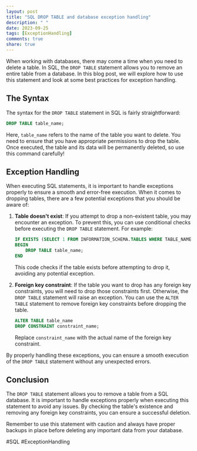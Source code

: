 ```yaml
---
layout: post
title: "SQL DROP TABLE and database exception handling"
description: " "
date: 2023-09-25
tags: [ExceptionHandling]
comments: true
share: true
---
```


When working with databases, there may come a time when you need to delete a table. In SQL, the `DROP TABLE` statement allows you to remove an entire table from a database. In this blog post, we will explore how to use this statement and look at some best practices for exception handling.

## The Syntax

The syntax for the `DROP TABLE` statement in SQL is fairly straightforward:

```sql
DROP TABLE table_name;
```

Here, `table_name` refers to the name of the table you want to delete. You need to ensure that you have appropriate permissions to drop the table. Once executed, the table and its data will be permanently deleted, so use this command carefully!

## Exception Handling

When executing SQL statements, it is important to handle exceptions properly to ensure a smooth and error-free execution. When it comes to dropping tables, there are a few potential exceptions that you should be aware of:

1. **Table doesn't exist**: If you attempt to drop a non-existent table, you may encounter an exception. To prevent this, you can use conditional checks before executing the `DROP TABLE` statement. For example:

   ```sql
   IF EXISTS (SELECT 1 FROM INFORMATION_SCHEMA.TABLES WHERE TABLE_NAME = 'table_name')
   BEGIN
       DROP TABLE table_name;
   END
   ```

   This code checks if the table exists before attempting to drop it, avoiding any potential exception.

2. **Foreign key constraint**: If the table you want to drop has any foreign key constraints, you will need to drop those constraints first. Otherwise, the `DROP TABLE` statement will raise an exception. You can use the `ALTER TABLE` statement to remove foreign key constraints before dropping the table.

   ```sql
   ALTER TABLE table_name
   DROP CONSTRAINT constraint_name;
   ```

   Replace `constraint_name` with the actual name of the foreign key constraint.

By properly handling these exceptions, you can ensure a smooth execution of the `DROP TABLE` statement without any unexpected errors.

## Conclusion

The `DROP TABLE` statement allows you to remove a table from a SQL database. It is important to handle exceptions properly when executing this statement to avoid any issues. By checking the table's existence and removing any foreign key constraints, you can ensure a successful deletion.

Remember to use this statement with caution and always have proper backups in place before deleting any important data from your database.

#SQL #ExceptionHandling